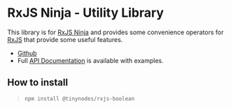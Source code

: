 # RxJS Ninja - Utility Library

This library is for [RxJS Ninja](https://github.com/tanepiper/rxjs-ninja) and
provides some convenience operators for [RxJS](https://rxjs-dev.firebaseapp.com/) that provide some useful features.

- [Github](https://github.com/tanepiper/rxjs-ninja)
- Full [API Documentation](https://rxjs.ninja/) is available with examples.

## How to install

> `npm install @tinynodes/rxjs-boolean`
